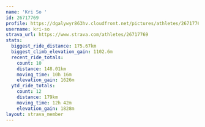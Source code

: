 ```yaml
---
name: 'Kri So '
id: 26717769
profile: https://dgalywyr863hv.cloudfront.net/pictures/athletes/26717769/7761026/14/large.jpg
username: kri-so
strava_url: https://www.strava.com/athletes/26717769
stats:
  biggest_ride_distance: 175.67km
  biggest_climb_elevation_gain: 1102.6m
  recent_ride_totals:
    count: 10
    distance: 148.01km
    moving_time: 10h 16m
    elevation_gain: 1626m
  ytd_ride_totals:
    count: 12
    distance: 179km
    moving_time: 12h 42m
    elevation_gain: 1828m
layout: strava_member
--- 
```

